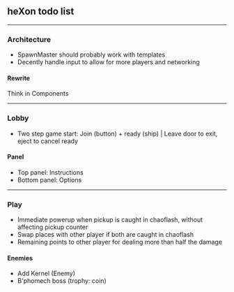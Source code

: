 ## heXon todo list

-----------------------

### Architecture

- SpawnMaster should probably work with templates
- Decently handle input to allow for more players and networking

#### Rewrite

Think in Components

-----------------------

### Lobby

- Two step game start: Join (button) + ready (ship) | Leave door to exit, eject to cancel ready

#### Panel

- Top panel: Instructions
- Bottom panel: Options

-----------------------

### Play

- Immediate powerup when pickup is caught in chaoflash, without affecting pickup counter
- Swap places with other player if both are caught in chaoflash
- Remaining points to other player for dealing more than half the damage

#### Enemies

- Add Kernel (Enemy)
- B'phomech boss (trophy: coin)